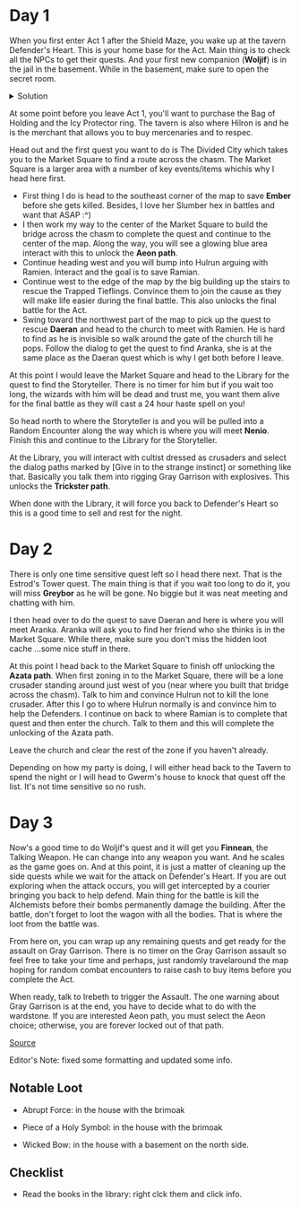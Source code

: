# Day 1

When you first enter Act 1 after the Shield Maze, you wake up at the tavern Defender's Heart. This is your home base for the Act. Main thing is to check all the NPCs to get their quests. And your first new companion (**Woljif**) is in the jail in the basement.
While in the basement, make sure to open the secret room.

<details><summary>Solution</summary>
    Use the map, orient your view with the camera facing North (UP).
    Eastern lever is up.
    Southern lever is down
    Western lever is down.
    Push the button behind the shield on the Eastern wall by looting the shield then interacting with the button.
    Profit.
</details>

At some point before you leave Act 1, you'll want to purchase the Bag of Holding and the Icy Protector ring. The tavern is also where Hilron is and he is the merchant that allows you to buy mercenaries and to respec.

Head out and the first quest you want to do is The Divided City which takes you to the Market Square to find a route across the chasm. The Market Square is a larger area with a number of key events/items whichis why I head here first.

- First thing I do is head to the southeast corner of the map to save **Ember** before she gets killed. Besides, I love her Slumber hex in battles and want that ASAP :^)
- I then work my way to the center of the Market Square to build the bridge across the chasm to complete the quest and continue to the center of the map. Along the way, you will see a glowing blue area interact with this to unlock the **Aeon path**.
- Continue heading west and you will bump into Hulrun arguing with Ramien. Interact and the goal is to save Ramian.
- Continue west to the edge of the map by the big building up the stairs to rescue the Trapped Tieflings. Convince them to join the cause as they will make life easier during the final battle. This also unlocks the final battle for the Act.
- Swing toward the northwest part of the map to pick up the quest to rescue **Daeran** and head to the church to meet with Ramien. He is hard to find as he is invisible so walk around the gate of the church till he pops. Follow the dialog to get the quest to find Aranka, she is at the same place as the Daeran quest which is why I get both before I leave.

At this point I would leave the Market Square and head to the Library for the quest to find the Storyteller. There is no timer for him but if you wait too long, the wizards with him will be dead and trust me, you want them alive for the final battle as they will cast a 24 hour haste spell on you!

So head north to where the Storyteller is and you will be pulled into a Random Encounter along the way which is where you will meet **Nenio**. Finish this and continue to the Library for the Storyteller.

At the Library, you will interact with cultist dressed as crusaders and select the dialog paths marked by [Give in to the strange instinct] or something like that. Basically you talk them into rigging Gray Garrison with explosives. This unlocks the **Trickster path**.

When done with the Library, it will force you back to Defender's Heart so this is a good time to sell and rest for the night.

# Day 2

There is only one time sensitive quest left so I head there next. That is the Estrod's Tower quest. The main thing is that if you wait too long to do it, you will miss **Greybor** as he will be gone. No biggie but it was neat meeting and chatting with him.

I then head over to do the quest to save Daeran and here is where you will meet Aranka. Aranka will ask you to find her friend who she thinks is in the Market Square. While there, make sure you don't miss the hidden loot cache ...some nice stuff in there.

At this point I head back to the Market Square to finish off unlocking the **Azata path**. When first zoning in to the Market Square, there will be a lone crusader standing around just west of you (near where you built that bridge across the chasm). Talk to him and convince Hulrun not to kill the lone crusader. After this I go to where Hulrun normally is and convince him to help the Defenders. I continue on back to where Ramian is to complete that quest and then enter the church. Talk to them and this will complete the unlocking of the Azata path.

Leave the church and clear the rest of the zone if you haven't already.

Depending on how my party is doing, I will either head back to the Tavern to spend the night or I will head to Gwerm's house to knock that quest off the list. It's not time sensitive so no rush.

# Day 3

Now's a good time to do Woljif's quest and it will get you **Finnean**, the Talking Weapon. He can change into any weapon you want. And he scales as the game goes on. And at this point, it is just a matter of cleaning up the side quests while we wait for the attack on Defender's Heart. If you are out exploring when the attack occurs, you will get intercepted by a courier bringing you back to help defend. Main thing for the battle is kill the Alchemists before their bombs permanently damage the building. After the
battle, don't forget to loot the wagon with all the bodies. That is where the loot from the battle was.

From here on, you can wrap up any remaining quests and get ready for the assault on Gray Garrison. There is no timer on the Gray Garrison assault so feel free to take your time and perhaps, just randomly travelaround the map hoping for random combat encounters to raise cash to buy items before you complete the Act.

When ready, talk to Irebeth to trigger the Assault. The one warning about Gray Garrison is at the end, you have to decide what to do with the wardstone. If you are interested Aeon path, you must select the Aeon choice; otherwise, you are forever locked out of that path.

[Source](https://www.reddit.com/r/Pathfinder_Kingmaker/comments/pghsgm/spoilers_simplified_act_1_walkthrough_spoilers/)

Editor's Note: fixed some formatting and updated some info.

## Notable Loot

- Abrupt Force: in the house with the brimoak

- Piece of a Holy Symbol: in the house with the brimoak

- Wicked Bow: in the house with a basement on the north side.

## Checklist

- Read the books in the library: right clck them and  click info.
